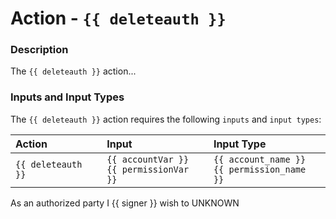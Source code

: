 # Action - `{{ deleteauth }}`

### Description

The `{{ deleteauth }}` action... 

### Inputs and Input Types

The `{{ deleteauth }}` action requires the following `inputs` and `input types`:

| Action | Input | Input Type |
|:--|:--|:--|
| `{{ deleteauth }}` | `{{ accountVar }}`<br/>`{{ permissionVar }}` | `{{ account_name }}`<br/>`{{ permission_name }}` |

As an authorized party I {{ signer }} wish to UNKNOWN

